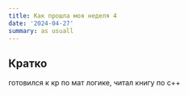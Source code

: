 ```yaml
---
title: Как прошла моя неделя 4
date: '2024-04-27'
summary: as usuall
---
```


## Кратко

готовился к кр по мат логике, читал книгу по c++
